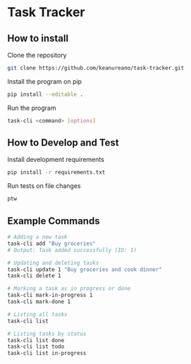 # Task Tracker

## How to install

Clone the repository

```bash
git clone https://github.com/keanureano/task-tracker.git

```

Install the program on pip

```bash
pip install --editable .
```

Run the program

```bash
task-cli <command> [options]
```

## How to Develop and Test

Install development requirements

```bash
pip install -r requirements.txt
```

Run tests on file changes

```bash
ptw
```

## Example Commands

```bash
# Adding a new task
task-cli add "Buy groceries"
# Output: Task added successfully (ID: 1)

# Updating and deleting tasks
task-cli update 1 "Buy groceries and cook dinner"
task-cli delete 1

# Marking a task as in progress or done
task-cli mark-in-progress 1
task-cli mark-done 1

# Listing all tasks
task-cli list

# Listing tasks by status
task-cli list done
task-cli list todo
task-cli list in-progress
```
